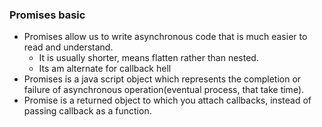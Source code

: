 ### Promises basic
- Promises allow us to write asynchronous code that is much easier to read and understand. 
    - It is usually shorter, means flatten rather than nested.
    - Its am alternate for callback hell
- Promises is a java script object which represents the completion or failure of asynchronous operation(eventual process, that take time).
- Promise is a returned object to which you attach callbacks, instead of passing callback as a function. 